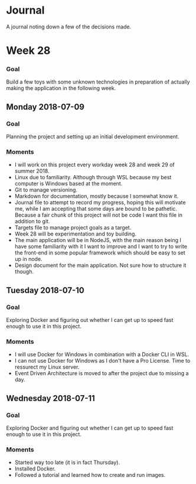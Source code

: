 # Journal

A journal noting down a few of the decisions made.

# Week 28

### Goal

Build a few toys with some unknown technologies in preparation of actually making the application in the following week.


## Monday 2018-07-09

### Goal

Planning the project and setting up an initial development environment.

### Moments

* I will work on this project every workday week 28 and week 29 of summer 2018.
* Linux due to familiarity. Although through WSL because my best computer is Windows based at the moment.
* Git to manage versioning.
* Markdown for documentation, mostly because I somewhat know it.
* Journal file to attempt to record my progress, hoping this will motivate me, while I am accepting that some days are bound to be pathetic. Because a fair chunk of this project will not be code I want this file in addition to git.
* Targets file to manage project goals as a target.
* Week 28 will be experimentation and toy building.
* The main application will be in NodeJS, with the main reason being I have some familiarity with it I want to improve and I want to try to write the front-end in some popular framework which should be easy to set up in node.
* Design document for the main application. Not sure how to structure it though.


## Tuesday 2018-07-10

### Goal

Exploring Docker and figuring out whether I can get up to speed fast enough to use it in this project.

### Moments

* I will use Docker for Windows in combination with a Docker CLI in WSL.
* I can not use Docker for Windows as I don't have a Pro License. Time to ressurect my Linux server.
* Event Driven Architecture is moved to after the project due to missing a day.


## Wednesday 2018-07-11

### Goal

Exploring Docker and figuring out whether I can get up to speed fast enough to use it in this project.

### Moments

* Started way too late (it is in fact Thursday).
* Installed Docker.
* Followed a tutorial and learned how to create and run images.

